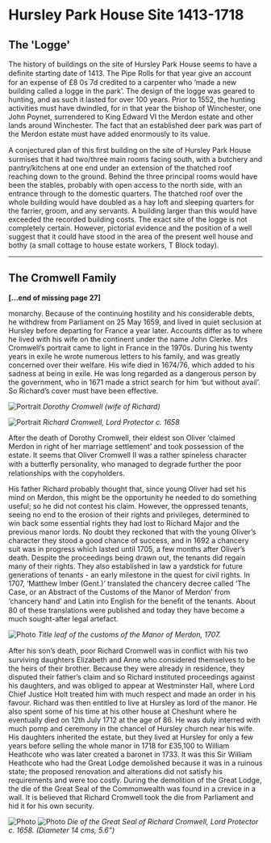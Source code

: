 # Hursley Park House Site 1413-1718

## The 'Logge'
 
The history of buildings on the site of Hursley
Park House seems to have a deﬁnite starting
date of 1413. The Pipe Rolls for that year give
an account for an expense of £8 0s 7d credited
to a carpenter who ‘made a new building
called a logge in the park’. The design of the
logge was geared to hunting, and as such it
lasted for over 100 years. Prior to 1552, the
hunting activities must have dwindled, for in
that year the bishop of Winchester, one John
Poynet, surrendered to King Edward VI the
Merdon estate and other lands around
Winchester. The fact that an established deer
park was part of the Merdon estate must
have added enormously to its value.

A conjectured plan of this ﬁrst building on the
site of Hursley Park House surmises that it
had two/three main rooms facing south, with a
butchery and pantry/kitchens at one end
under an extension of the thatched roof
reaching down to the ground. Behind the
three principal rooms would have been the
stables, probably with open access to the
north side, with an entrance through to the
domestic quarters. The thatched roof over the
whole building would have doubled as a hay
loft and sleeping quarters for the farrier,
groom, and any servants. A building larger
than this would have exceeded the recorded
building costs. The exact site of the logge is
not completely certain. However, pictorial
evidence and the position of a well suggest
that it could have stood in the area of the
present well house and bothy (a small cottage
to house estate workers, T Block today).


---
 


## The Cromwell Family

**[...end of missing page 27]**




monarchy. Because of the continuing hostility
and his considerable debts, he withdrew from
Parliament on 25 May 1659, and lived in
quiet seclusion at Hursley before departing for
France a year later. Accounts differ as to
where he lived with his wife on the continent
under the name John Clerke. Mrs Cromwell’s
portrait came to light in France in the 1970s.
During his twenty years in exile he wrote
numerous letters to his family, and was
greatly concerned over their welfare. His wife
died in 1674/76, which added to his sadness at
being in exile. He was long regarded as a
dangerous person by the government, who in
1671 made a strict search for him ‘but without
avail’. So Richard’s cover must have been
effective.


![Portrait](dorothy-cromwell.jpg)
*Dorothy Cromwell (wife of Richard)*


![Portrait](richard-cromwell.jpg)
*Richard Cromwell, Lord Protector c. 1658*


After the death of Dorothy Cromwell, their
eldest son Oliver ‘claimed Merdon in right of
her marriage settlement’ and took possession of
the estate. It seems that Oliver Cromwell II
was a rather spineless character with a
butterﬂy personality, who managed to degrade
further the poor relationships with the
copyholders.

His father Richard probably thought that,
since young Oliver had set his mind on
Merdon, this might be the opportunity he
needed to do something useful; so he did not
contest his claim. However, the oppressed
tenants, seeing no end to the erosion of their
rights and privileges, determined to win back
some essential rights they had lost to Richard
Major and the previous manor lords. No
doubt they reckoned that with the young
Oliver’s character they stood a good chance of
success, and in 1692 a chancery suit was in
progress which lasted until 1705, a few
months after Oliver’s death. Despite the
proceedings being drawn out, the tenants did
regain many of their rights. They also
established in law a yardstick for future
generations of tenants - an early milestone in
the quest for civil rights. In 1707, ‘Matthew
Imber (Gent.)’ translated the chancery decree
called ‘The Case, or an Abstract of the
Customs of the Manor of Merdon’ from
‘chancery hand’ and Latin into English for the
beneﬁt of the tenants. About 80 of these
translations were published and today they
have become a much sought-after legal
artefact.


![Photo](manor-of-merdon-customs-title-leaf.jpg)
*Title leaf of the customs of the Manor of
Merdon, 1707.*

After his son’s death, poor Richard Cromwell
was in conﬂict with his two surviving
daughters Elizabeth and Anne who considered
themselves to be the heirs of their brother.
Because they were already in residence, they
disputed their father’s claim and so Richard
instituted proceedings against his daughters,
and was obliged to appear at Westminster
Hall, where Lord Chief Justice Holt treated
him with much respect and made an order in
his favour. Richard was then entitled to live at
Hursley as lord of the manor. He also spent
some of his time at his other house at
Cheshunt where he eventually died on 12th
July 1712 at the age of 86. He was duly
interred with much pomp and ceremony in
the chancel of Hursley church near his wife.
His daughters inherited the estate, but they
lived at Hursley for only a few years before
selling the whole manor in 1718 for £35,100
to William Heathcote who was later created a
baronet in 1733. It was this Sir William
Heathcote who had the Great Lodge
demolished because it was in a ruinous state;
the proposed renovation and alterations did
not satisfy his requirements and were too
costly. During the demolition of the Great
Lodge, the die of the Great Seal of the
Commonwealth was found in a crevice in a
wall. It is believed that Richard Cromwell
took the die from Parliament and hid it for his
own security.


![Photo](great-seal.jpg)
![Photo](great-seal-reverse.jpg)
*Die of the Great Seal of Richard Cromwell,
Lord Protector c. 1658. (Diameter 14 cms, 5.6”)*
